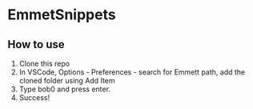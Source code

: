 # EmmetSnippets

## How to use

1. Clone this repo
2. In VSCode, Options - Preferences - search for Emmett path, add the cloned folder using Add Item
3. Type bob0 and press enter.
4. Success!
